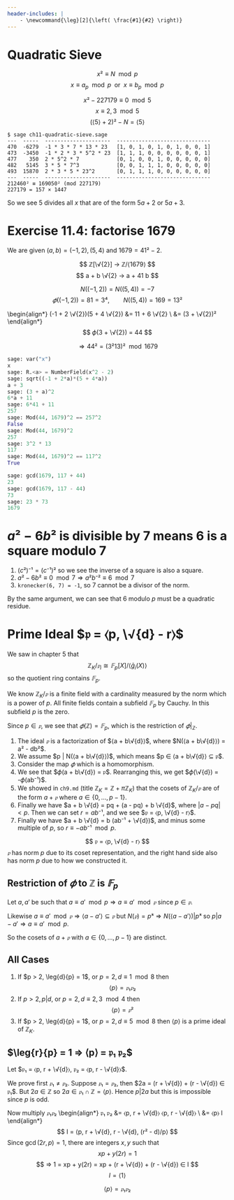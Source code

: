 ```yaml
---
header-includes: |
    - \newcommand{\leg}[2]{\left( \frac{#1}{#2} \right)}
---
```

# Quadratic Sieve

$$ x² ≡ N \mod{p} $$
$$ x ≡ a_p \mod{p} \; \textrm{ or } \; x ≡ b_p \mod{p} $$

$$ x² - 227179 ≡ 0 \mod{5} $$
$$ x ≡ 2, 3 \mod{5} $$
$$ (⟨5⟩ + 2)² - N = ⟨5⟩ $$

```
$ sage ch11-quadratic-sieve.sage
---  -----  ---------------------  ------------------------------
470  -6279  -1 * 3 * 7 * 13 * 23   [1, 0, 1, 0, 1, 0, 1, 0, 0, 1]
473  -3450  -1 * 2 * 3 * 5^2 * 23  [1, 1, 1, 0, 0, 0, 0, 0, 0, 1]
477    350  2 * 5^2 * 7            [0, 1, 0, 0, 1, 0, 0, 0, 0, 0]
482   5145  3 * 5 * 7^3            [0, 0, 1, 1, 1, 0, 0, 0, 0, 0]
493  15870  2 * 3 * 5 * 23^2       [0, 1, 1, 1, 0, 0, 0, 0, 0, 0]
---  -----  ---------------------  ------------------------------
212460² ≡ 169050² (mod 227179)
227179 = 157 × 1447
```

So we see 5 divides all $x$ that are of the form $5a + 2$ or $5a + 3$.

# Exercise 11.4: factorise 1679

We are given $(a, b) = (-1, 2), (5, 4)$ and $1679 = 41² - 2$.

$$ ℤ[\√{2}] → ℤ/⟨1679⟩ $$
$$ a + b \√{2} → a + 41 b $$

$$ N((-1, 2)) = N((5, 4)) = -7 $$
$$ 𝜙((-1, 2)) = 81 = 3⁴, \qquad N((5, 4)) = 169 = 13² $$

\begin{align*}
(-1 + 2 \√{2})(5 + 4 \√{2}) &= 11 + 6 \√{2} \\
    &= (3 + \√{2})²
\end{align*}
$$ 𝜙(3 + \√{2}) = 44 $$

$$ ⇒ 44² = (3² 13)² \mod{1679} $$

```python
sage: var("x")
x
sage: R.<a> = NumberField(x^2 - 2)
sage: sqrt((-1 + 2*a)*(5 + 4*a))
a + 3
sage: (3 + a)^2
6*a + 11
sage: 6*41 + 11
257
sage: Mod(44, 1679)^2 == 257^2
False
sage: Mod(44, 1679)^2
257
sage: 3^2 * 13
117
sage: Mod(44, 1679)^2 == 117^2
True

sage: gcd(1679, 117 + 44)
23
sage: gcd(1679, 117 - 44)
73
sage: 23 * 73
1679
```

# $a² - 6b²$ is divisible by 7 means 6 is a square modulo 7

1. $(c²)⁻¹ = (c⁻¹)²$ so we see the inverse of a square is also a square.
2. $a² - 6b² ≡ 0 \mod{7} ⇒ a² b⁻² ≡ 6 \mod{7}$
3. `kronecker(6, 7) = -1`, so 7 cannot be a divisor of the norm.

By the same argument, we can see that 6 modulo $p$ must be a quadratic residue.

# Prime Ideal $𝔭 = ⟨p, \√{d} - r⟩$

We saw in chapter 5 that
$$ ℤ_K / 𝔭_i ≅ 𝔽_p[X] / ⟨\bar{g}_i(X)⟩ $$
so the quotient ring contains $𝔽_p$.

We know $ℤ_K / 𝔭$ is a finite field with a cardinality measured by the norm which is a power of $p$.
All finite fields contain a subfield $𝔽_p$ by Cauchy. In this subfield $p$ is the zero.

Since $p ∈ 𝔭$, we see that $𝜙(ℤ) = 𝔽_p$, which is the restriction of $𝜙|_ℤ$.

1. The ideal $𝔭$ is a factorization of $⟨a + b\√{d}⟩$, where $N(⟨a + b\√{d}⟩) = a² - db²$.
2. We assume $p | N(⟨a + b\√{d}⟩)$, which means $p ∈ ⟨a + b\√{d}⟩ ⊆ 𝔭$.
3. Consider the map $𝜙$ which is a homomorphism.
4. We see that $𝜙(a + b\√{d}) = 𝔭$. Rearranging this, we get $𝜙(\√{d}) = -𝜙(ab⁻¹)$.
5. We showed in `ch9.md` (title $ℤ_K = ℤ + πℤ_K$) that the cosets of $ℤ_K/𝔭$ are of the form
   $a + 𝔭$ where $a ∈ \{ 0, …, p - 1 \}$.
6. Finally we have $a + b \√{d} = pq + (a - pq) + b \√{d}$, where $|a - pq| < p$.
   Then we can set $r = ab⁻¹$, and we see $𝔭 = ⟨p, \√{d} - r⟩$.
6. Finally we have $a + b \√{d} = b (ab⁻¹ + \√{d})$, and minus some multiple of $p$, so
   $r ≡ -ab⁻¹ \mod{p}$.

$$ 𝔭 = ⟨p, \√{d} - r⟩ $$
$𝔭$ has norm $p$ due to its coset representation, and the right hand side also has norm $p$
due to how we constructed it.

## Restriction of $𝜙$ to $ℤ$ is $𝔽_p$

Let $a, a'$ be such that $a ≡ a' \mod{p} ⇒ a ≡ a' \mod{𝔭}$ since $p ∈ 𝔭$.

Likewise $a ≡ a' \mod{𝔭} ⇒ ⟨a - a'⟩ ⊆ 𝔭$ but $N(𝔭) = pᵏ ⇒ N(⟨a - a'⟩) | pᵏ$
so $p|a - a' ⇒ a ≡ a' \mod{p}$.

So the cosets of $a + 𝔭$ with $a ∈ \{ 0, …, p - 1 \}$ are distinct.

## All Cases

1. If $p > 2, \leg{d}{p} = 1$, or $p = 2, d ≡ 1 \mod{8}$ then
   $$ ⟨p⟩ = 𝔭₁ 𝔭₂ $$
2. If $p > 2, p | d$, or $p = 2, d ≡ 2, 3 \mod{4}$ then
   $$ ⟨p⟩ = 𝔭² $$
3. If $p > 2, \leg{d}{p} = 1$, or $p = 2, d ≡ 5 \mod{8}$ then $⟨p⟩$ is a prime ideal of $ℤ_K$.

## $\leg{r}{p} = 1 ⇒ ⟨p⟩ = 𝔭₁ 𝔭₂$

Let $𝔭₁ = ⟨p, r + \√{d}⟩, 𝔭₂ = ⟨p, r - \√{d}⟩$.

We prove first $𝔭₁ ≠ 𝔭₂$. Suppose $𝔭₁ = 𝔭₂$, then
$2a = (r + \√{d}) + (r - \√{d}) ∈ 𝔭₁$. But $2a ∈ ℤ$ so $2a ∈ 𝔭₁ ∩ ℤ = ⟨p⟩$.
Hence $p|2a$ but this is impossible since $p$ is odd.

Now multiply $𝔭₁ 𝔭₂$
\begin{align*}
𝔭₁ 𝔭₂ &= ⟨p, r + \√{d}⟩ ⟨p, r - \√{d}⟩ \\
    &= ⟨p⟩ I
\end{align*}
$$ I = ⟨p, r + \√{d}, r - \√{d}, (r² - d)/p⟩ $$
Since $\gcd(2r, p) = 1$, there are integers $x, y$ such that
$$ xp + y(2r) = 1 $$
$$ ⇒ 1 = xp + y(2r) = xp + (r + \√{d}) + (r - \√{d}) ∈ I $$
$$ I = ⟨1⟩ $$

$$ ⟨p⟩ = 𝔭₁ 𝔭₂ $$

